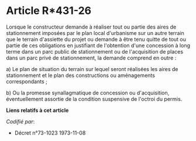 # Article R*431-26

Lorsque le constructeur demande à réaliser tout ou partie des aires de stationnement imposées par le plan local d'urbanisme
sur un autre terrain que le terrain d'assiette du projet ou demande à être tenu quitte de tout ou partie de ces obligations
en justifiant de l'obtention d'une concession à long terme dans un parc public de stationnement ou de l'acquisition de places
dans un parc privé de stationnement, la demande comprend en outre :

a) Le plan de situation du terrain sur lequel seront réalisées les aires de stationnement et le plan des constructions ou
aménagements correspondants ;

b) Ou la promesse synallagmatique de concession ou d'acquisition, éventuellement assortie de la condition suspensive de
l'octroi du permis.

**Liens relatifs à cet article**

_Codifié par_:

  - Décret n°73-1023 1973-11-08
